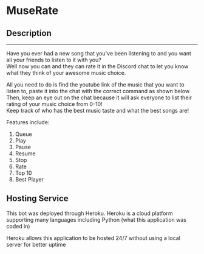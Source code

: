 # MuseRate


## Description
---
Have you ever had a new song that you've been listening to and you want all your friends to listen to it with you?  
Well now you can and they can rate it in the Discord chat to let you know what they think of your awesome music choice.   
  
All you need to do is find the youtube link of the music that you want to listen to, paste it into the chat with the correct command as shown below. Then, keep an eye out on the chat because it will ask everyone to list their rating of your music choice from 0-10!  
Keep track of who has the best music taste and what the best songs are!  

Features include:  
1. Queue
2. Play
3. Pause
4. Resume
5. Stop
6. Rate
7. Top 10
8. Best Player


## Hosting Service  
This bot was deployed through Heroku. Heroku is a cloud platform supporting many languages including Python (what this application was coded in)  

Heroku allows this application to be hosted 24/7 without using a local server for better uptime  

